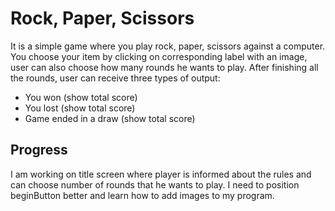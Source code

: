 # Rock, Paper, Scissors

It is a simple game where you play rock, paper, scissors against a computer. You choose your item by clicking on corresponding label with an image, user can also choose how many rounds he wants to play. After finishing all the rounds, user can receive three types of output:
- You won (show total score)
- You lost (show total score)
- Game ended in a draw (show total score)

## Progress
I am working on title screen where player is informed about the rules and can choose number of rounds that he wants to play. I need to position beginButton better and learn how to add images to my program.
